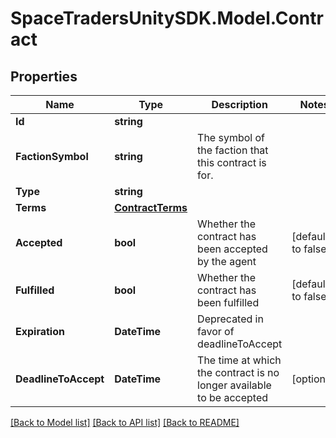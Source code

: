 # SpaceTradersUnitySDK.Model.Contract

## Properties

Name | Type | Description | Notes
------------ | ------------- | ------------- | -------------
**Id** | **string** |  | 
**FactionSymbol** | **string** | The symbol of the faction that this contract is for. | 
**Type** | **string** |  | 
**Terms** | [**ContractTerms**](ContractTerms.md) |  | 
**Accepted** | **bool** | Whether the contract has been accepted by the agent | [default to false]
**Fulfilled** | **bool** | Whether the contract has been fulfilled | [default to false]
**Expiration** | **DateTime** | Deprecated in favor of deadlineToAccept | 
**DeadlineToAccept** | **DateTime** | The time at which the contract is no longer available to be accepted | [optional] 

[[Back to Model list]](../README.md#documentation-for-models) [[Back to API list]](../README.md#documentation-for-api-endpoints) [[Back to README]](../README.md)

